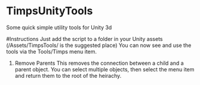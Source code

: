 # TimpsUnityTools
Some quick simple utility tools for Unity 3d

#Instructions
Just add the script to a folder in your Unity assets (/Assets/TimpsTools/ is the suggested place)
You can now see and use the tools via the Tools/Timps menu item.

1. Remove Parents
This removes the connection between a child and a parent object.
You can select multiple objects, then select the menu item and return them to the root of the heirachy.
